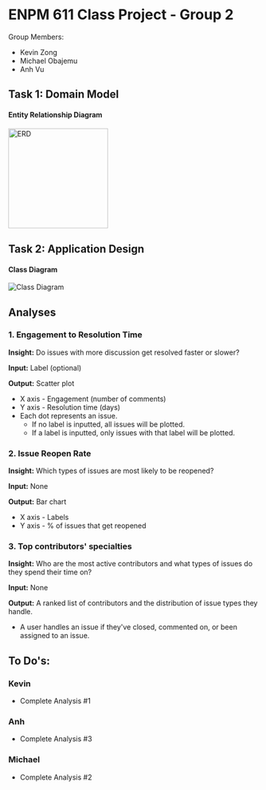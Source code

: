 # ENPM 611 Class Project - Group 2

Group Members:

- Kevin Zong
- Michael Obajemu
- Anh Vu

## Task 1: Domain Model

#### Entity Relationship Diagram

<img src="diagrams/erd.svg" alt="ERD" width="200">

## Task 2: Application Design

#### Class Diagram

<img src="diagrams/class_diagram.svg" alt="Class Diagram">

## Analyses

### 1. Engagement to Resolution Time

**Insight:** Do issues with more discussion get resolved faster or slower?

**Input:** Label (optional)

**Output:** Scatter plot

- X axis - Engagement (number of comments)
- Y axis - Resolution time (days)
- Each dot represents an issue.
  - If no label is inputted, all issues will be plotted.
  - If a label is inputted, only issues with that label will be plotted.

### 2. Issue Reopen Rate

**Insight:** Which types of issues are most likely to be reopened?

**Input:** None

**Output:** Bar chart

- X axis - Labels
- Y axis - % of issues that get reopened

### 3. Top contributors' specialties

**Insight:** Who are the most active contributors and what types of issues do they spend their time on?

**Input:** None

**Output:** A ranked list of contributors and the distribution of issue types they handle.

- A user handles an issue if they've closed, commented on, or been assigned to an issue.

## To Do's:

### Kevin

- Complete Analysis #1

### Anh

- Complete Analysis #3

### Michael

- Complete Analysis #2
